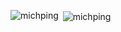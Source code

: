 <p><img align="left" src="https://github-readme-stats.vercel.app/api/top-langs?username=michping&show_icons=true&locale=en&layout=compact" alt="michping" /></p>

<p>&nbsp;<img align="center" src="https://github-readme-stats.vercel.app/api?username=michping&show_icons=true&locale=en" alt="michping" /></p>
